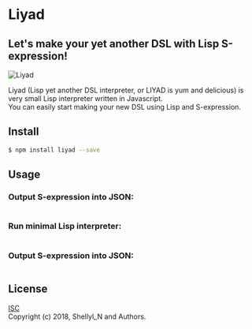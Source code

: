 # Liyad
## Let's make your yet another DSL with Lisp S-expression!

![Liyad](https://shellyln.github.io/assets/image/liyad-logo.svg)

Liyad (Lisp yet another DSL interpreter, or LIYAD is yum and delicious) is
very small Lisp interpreter written in Javascript.  
You can easily start making your new DSL using Lisp and S-expression.

## Install

```bash
$ npm install liyad --save
```

## Usage

### Output S-expression into JSON:
```ts

```

### Run minimal Lisp interpreter:
```ts

```

### Output S-expression into JSON:
```ts

```

## License
[ISC](https://github.com/shellyln/liyad/blob/master/LICENSE.md)  
Copyright (c) 2018, Shellyl_N and Authors.
